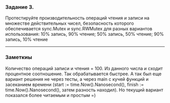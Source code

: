 ### Задание 3. 
Протестируйте производительность операций чтения и записи на множестве
действительных чисел, безопасность которого обеспечивается sync.Mutex и
sync.RWMutex для разных вариантов использования: 10% запись, 90% чтение; 50%
запись, 50% чтение; 90% запись, 10% чтение

--------------------------------------

### Заметкиы
Количество операций записи и чтения = 100. Из данного числа и сходит процентное соотношение.
Так обрабатывается быстрее.
А так был еще вариант решения не через тесты, а через main с кучей функций и засеканием времени (start := time.Now().Nanosecond(), finish := time.Now().Nanosecond(), затем разность находил). Но текущий вариант показался более читаемым и простым =)
